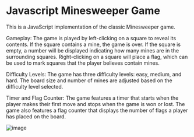 # Javascript Minesweeper Game

This is a JavaScript implementation of the classic Minesweeper game.

Gameplay:
The game is played by left-clicking on a square to reveal its contents. If the square contains a mine, the game is over. If the square is empty, a number will be displayed indicating how many mines are in the surrounding squares. Right-clicking on a square will place a flag, which can be used to mark squares that the player believes contain mines.

Difficulty Levels:
The game has three difficulty levels: easy, medium, and hard. The board size and number of mines are adjusted based on the difficulty level selected.

Timer and Flag Counter:
The game features a timer that starts when the player makes their first move and stops when the game is won or lost. The game also features a flag counter that displays the number of flags a player has placed on the board.

![image](https://user-images.githubusercontent.com/125219883/228369195-8f283140-65dd-462f-ad64-4cf6887dc301.png)
